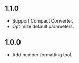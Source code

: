 ## 1.1.0
- Support Compact Converter.
- Optimize default parameters.

## 1.0.0
- Add number formatting tool.
